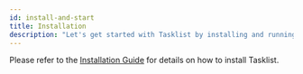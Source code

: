 ```yaml
---
id: install-and-start
title: Installation
description: "Let's get started with Tasklist by installing and running with these simple methods."
---
```


Please refer to the [Installation Guide](/docs/self-managed/platform-deployment/) for details on how to install Tasklist.